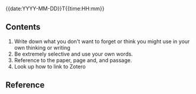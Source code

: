 {{date:YYYY-MM-DD}}T{{time:HH:mm}}
## Contents
1. Write down what you don't want to forget or think you might use in your own thinking or writing
2. Be extremely selective and use your own words.
3. Reference to the paper, page and, and passage.
4. Look up how to link to Zotero

## Reference


